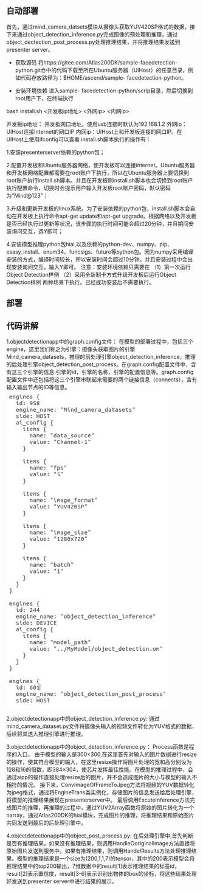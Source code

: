 ## 自动部署
首先，通过mind_camera_datsets模块从摄像头获取YUV420SP格式的数据，接下来通过object_detection_inference.py完成图像的预处理和推理，通过object_dectection_post_process.py处理推理结果，并将推理结果发送到presenter server。
* 获取源码
将https://gitee.com/Atlas200DK/sample-facedetection-python.git仓中的代码下载至所在Ubuntu服务器（UIHost）的任意目录，例如代码存放路径为：$HOME/ascend/sample- facedetection-python。

* 安装环境依赖
进入sample- facedetection-python/scrip目录，然后切换到root用户下，在终端执行

bash install.sh <开发板ip地址> <外网ip> <内网ip>

开发板ip地址： 开发板网口地址。使用usb连接时默认为192.168.1.2
外网ip：UIHost连接Internet的网口IP
内网ip：UIHost上和开发板连接的网口IP。在UIHost上使用ifconfig可以查看
install.sh脚本执行的操作有：

1.安装presenterserver依赖的python包；

2.配置开发板和Ubuntu服务器网络，使开发板可以连接internet。Ubuntu服务器和开发板网络配置都需要在root账户下执行，所以在Ubuntu服务器上要切换到root账户执行install.sh脚本。并且在开发板侧install.sh脚本也会切换到root账户执行配置命令，切换时会提示用户输入开发板root账户密码，默认密码为"Mind@123"；

3.升级和更新开发板的linux系统。为了安装依赖的python包，install.sh脚本会自动在开发板上执行命令apt-get update和apt-get upgrade。根据网络以及开发板是否已经执行过更新等状况，该步骤的执行时间可能会超过20分钟，并且期间安装询问交互，选Y即可；

4.安装模型推理python包hiai,以及依赖的python-dev、numpy、pip、esasy_install、enum34、funcsigs、future等python包。因为numpy采用编译安装的方式，编译时间较长，所以安装时间会超过10分钟。并且安装过程中会出现安装询问交互，输入Y即可。
注意：安装环境依赖只需要在 （1）第一次运行Object Detection样例 （2）采用全新制卡方式升级开发板后运行Object Detection样例 两种场景下执行。已经成功安装后不需要执行。
## 部署
## 代码讲解
1.objectdetectionapp中的graph.config文件：
在模型的部署过程中，包括三个engine，这里我们称之为引擎：摄像头获取图片的引擎Mind_camera_datasets，推理的前处理引擎object_detection_inference，推理的后处理引擎object_detection_post_process。在graph.config配置文件中，含有这三个引擎的信息:引擎的id，引擎的名称，引擎的配置信息等。graph.config配置文件中还包括将这三个引擎串联起来需要的两个链接信息（connects），含有输入输出节点的ID等信息。
![train](https://github.com/shanchenqi/atlas200DK/blob/master/picture/graphconfig.png)

2.objectdetectionapp中的object_detection_inference.py:
通过mind_camera_dataset.py文件将摄像头输入的视频文件转化为YUV格式的数据，后续将其送入推理引擎进行推理。

3.objectdetectionapp中的object_detection_inference.py：
Process函数是程序的入口，
由于模型的输入是300×300,在这里首先对输入的图片数据进行resize的操作，使其符合模型的输入，在这里resize操作将图片处理的宽和高分别设为128和16的倍数，即384×304，使芯片发挥最佳性能。在模型的推理过程中，会通过aipp的操作直接处理resize后的图片，并不会造成图片的大小与模型的输入不相符的情况。
接下来，ConvImageOfFrameToJpeg方法将视频的YUV数据转化为jpeg格式，通过将EngineTrans类实例化，存储图片的信息发送给后处理引擎，将模型的推理结果展现在presenterserver中。
最后调用ExcuteInference方法完成图片的推理，再推理的过程中，通过YUV2Array函数将原始的图片转化为一个narray，通过Atlas200DK的hiai模块，完成图片的推理，将推理结果和原始图片共同发送到最后的后处理引擎中。

4.objectdetectionapp中的object_post_process.py:
在后处理引擎中,首先判断是否有推理结果，如果没有推理结果，则调用HandleOoriginalImage方法直接将原始图片发送到服务中。如果有推理结果，则调用HandelResults方法处理推理结果。模型的推理结果是一个size为(200,1,1,7)的tensor，其中的200表示模型会将推理结果中的top200输出，7维数据中的result[1]表示推理结果的标签id，result[2]表示置信度，result[3-6]表示识别出物体的box的坐标，将这些结果处理好发送到presenter server中进行结果的展示。
